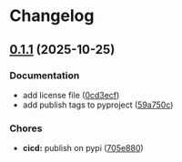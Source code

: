 # Changelog

## [0.1.1](https://github.com/marcocot/scrapy-meili-pipeline/compare/scrapy-meili-pipeline-v0.1.0...scrapy-meili-pipeline-v0.1.1) (2025-10-25)


### Documentation

* add license file ([0cd3ecf](https://github.com/marcocot/scrapy-meili-pipeline/commit/0cd3ecf6ab6023c1602b931fe43018fa8c1d9a07))
* add publish tags to pyproject ([59a750c](https://github.com/marcocot/scrapy-meili-pipeline/commit/59a750c71bfcd3210a8037ba57ed68e6223bf251))


### Chores

* **cicd:** publish on pypi ([705e880](https://github.com/marcocot/scrapy-meili-pipeline/commit/705e880771ae72e443fd6553ed22fc597a57cfa9))
